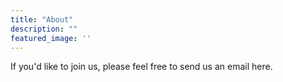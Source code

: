 ```yaml
---
title: "About"
description: ""
featured_image: ''
---
```

If you'd like to join us, please feel free to send us an email here.
